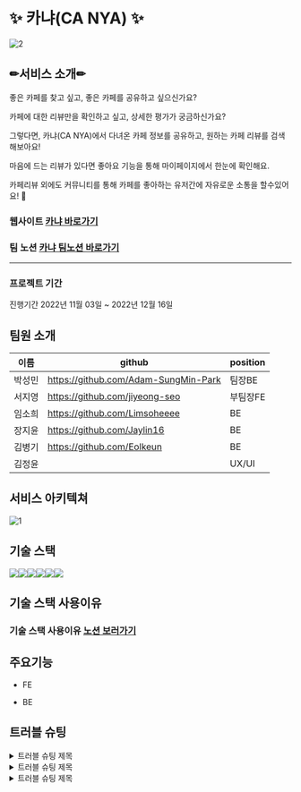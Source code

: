# ✨ 카냐(CA NYA) ✨

![2](https://user-images.githubusercontent.com/113230019/207134762-c6c9e619-c272-4757-af0c-2327efd57ea8.png)


## ✏서비스 소개✏
좋은 카페를 찾고 싶고, 좋은 카페를 공유하고 싶으신가요?

카페에 대한 리뷰만을 확인하고 싶고, 상세한 평가가 궁금하신가요?

그렇다면, 카냐(CA NYA)에서 다녀온 카페 정보를 공유하고, 원하는 카페 리뷰를 검색해보아요!

마음에 드는 리뷰가 있다면 좋아요 기능을 통해 마이페이지에서 한눈에 확인해요.

카페리뷰 외에도 커뮤니티를 통해 카페를 좋아하는 유저간에 자유로운 소통을 할수있어요! 💛

### 웹사이트 [카냐 바로가기](https://ca-nya.com/)
### 팀 노션 [카냐 팀노션 바로가기](https://www.notion.so/99-4-dcbf8104c68b4d3a940968c05371e21a)

---


### 프로젝트 기간
진행기간
2022년 11월 03일 ~ 2022년 12월 16일


## 팀원 소개
|이름|github|position|
|------|---|---|
|박성민|https://github.com/Adam-SungMin-Park|팀장BE|
|서지영|https://github.com/jiyeong-seo|부팀장FE|
|임소희|https://github.com/Limsoheeee|BE|
|장지윤|https://github.com/Jaylin16|BE|
|김병기|https://github.com/Eolkeun|BE|
|김정윤||UX/UI|


## 서비스 아키텍쳐

![1](https://user-images.githubusercontent.com/113230019/207134801-e8b3e958-2e3a-4fb9-be57-c34c6ff4e61e.png)


## 기술 스택
<img src="https://img.shields.io/badge/GitHub-181717?style=for-the-badge&logo=GitHub&logoColor=white"><img src="https://img.shields.io/badge/Postman-FF6C37?style=for-the-badge&logo=Postman&logoColor=white"><img src="https://img.shields.io/badge/IntelliJ IDEA-000000?style=for-the-badge&logo=IntelliJ IDEA&logoColor=white"><img src="https://img.shields.io/badge/Notion-000000?style=for-the-badge&logo=Notion&logoColor=white"><img src="https://img.shields.io/badge/Slack-4A154B?style=for-the-badge&logo=Slack&logoColor=white"><img src="https://img.shields.io/badge/Amazon EC2-FF9900?style=for-the-badge&logo=Amazon EC2&logoColor=white">


## 기술 스택 사용이유
### 기술 스택 사용이유 [노션 보러가기](https://rocky-mercury-85d.notion.site/Ca-Nya-4-9304947435c3401fae79601e18ed287a)


## 주요기능

- FE

- BE


## 트러블 슈팅

 <details>
 <summary>트러블 슈팅 제목</summary>
 <div markdown="1">       

 ```
 트러블슈팅 내용

 ```
 
 </div>
 </details>
 
 <details>
  <summary>트러블 슈팅 제목</summary>
 <div markdown="1">       

 ```
 트러블슈팅 내용

 ```
 
 </div>
 </details>
 
  <details>
  <summary>트러블 슈팅 제목</summary>
 <div markdown="1">       

 ```
 트러블슈팅 내용

 ```
 
 </div>
 </details>
